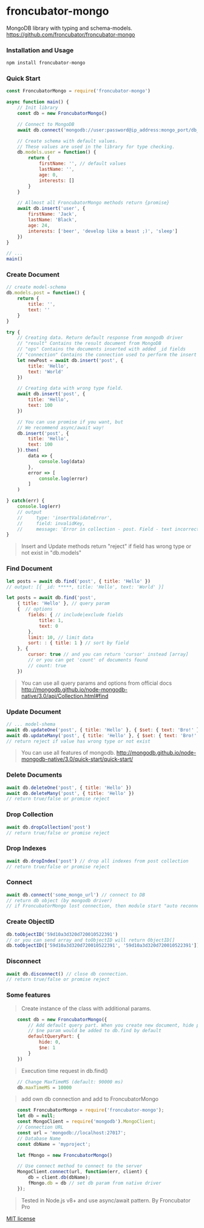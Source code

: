 # froncubator-mongo
MongoDB library with typing and schema-models.
https://github.com/froncubator/froncubator-mongo

### Installation and Usage
```sh
npm install froncubator-mongo
```

### Quick Start
```javascript
const FroncubatorMongo = require('froncubator-mongo')

async function main() {
    // Init library
    const db = new FroncubatorMongo()

    // Connect to MongoDB
    await db.connect('mongodb://user:password@ip_address:mongo_port/db_name', 'db_name')

    // Create schema with default values.
    // These values are used in the library for type checking.
    db.models.user = function() {
        return {
            firstName: '', // default values
            lastName: '',
            age: 0,
            interests: []
        }
    }

    // Allmost all FroncubatorMongo methods return {promise}
    await db.insert('user', {
        firstName: 'Jack',
        lastName: 'Black',
        age: 24,
        interests: ['beer', 'develop like a beast ;)', 'sleep']
    })
}

// ...
main()
```

### Create Document
```javascript
// create model-schema
db.models.post = function() {
    return {
        title: '',
        text: ''
    }
}

try {
    // Creating data. Return default response from mongodb driver
    // "result" Contains the result document from MongoDB
    // "ops" Contains the documents inserted with added _id fields
    // "connection" Contains the connection used to perform the insert
    let newPost = await db.insert('post', {
        title: 'Hello',
        text: 'World'
    })

    // Creating data with wrong type field.
    await db.insert('post', {
        title: 'Hello',
        text: 100
    })

    // You can use promise if you want, but
    // We recommend async/await way!
    db.insert('post', {
        title: 'Hello',
        text: 100
    }).then(
        data => {
            console.log(data)
        },
        error => [
            console.log(error)
        ]
    )

} catch(err) {
    console.log(err)
    // output
    //     type: 'insertValidateError',
    //     field: invalidKey,
    //     message: 'Error in collection - post. Field - text incorrect or type field is invalid.'
}
```
> Insert and Update methods return "reject" if field has wrong type or not exist in "db.models"

### Find Document
```javascript
let posts = await db.find('post', { title: 'Hello' })
// output: [{ _id: *****, title: 'Hello', text: 'World' }]

let posts = await db.find('post',
    { title: 'Hello' }, // query param
    {  // options
        fields: { // include|exclude fields
            title: 1,
            text: 0
        },
        limit: 10, // limit data
        sort: : { title: 1 } // sort by field
    }, {
        cursor: true // and you can return 'cursor' instead [array]
        // or you can get 'count' of documents found
        // count: true
    })
```
> You can use all query params and options from official docs http://mongodb.github.io/node-mongodb-native/3.0/api/Collection.html#find

### Update Document
```javascript
// ... model-shema
await db.updateOne('post', { title: 'Hello' }, { $set: { text: 'Bro!' } })
await db.updateMany('post', { title: 'Hello' }, { $set: { text: 'Bro!' } })
// return reject if value has wrong type or not exist
```

> You can use all features of mongodb. http://mongodb.github.io/node-mongodb-native/3.0/quick-start/quick-start/

### Delete Documents
```javascript
await db.deleteOne('post', { title: 'Hello' })
await db.deleteMany('post', { title: 'Hello' })
// return true/false or promise reject
```

### Drop Collection
```javascript
await db.dropCollection('post')
// return true/false or promise reject
```

### Drop Indexes
```javascript
await db.dropIndex('post') // drop all indexes from post collection
// return true/false or promise reject
```

### Connect
```javascript
await db.connect('some_mongo_url') // connect to DB
// return db object (by mongodb driver)
// if FroncubatorMongo lost connection, then module start "auto reconnect" after 5 seconds
```

### Create ObjectID
```javascript
db.toObjectID('59d10a3d320d720010522391')
// or you can send array and toObjectID will return ObjectID[]
db.toObjectID(['59d10a3d320d720010522391', '59d10a3d320d720010522391'])
```

### Disconnect
```javascript
await db.disconnect() // close db connection.
// return true/false or promise reject
```

### Some features
> Create instance of the class with additional params.
```javascript
    const db = new FroncubatorMongo({
        // Add default query part. When you create new document, hide param will be added to your document by default with 0 value.
        // $ne param would be added to db.find by default
        defaultQueryPart: {
            hide: 0,
            $ne: 1
        }
    })
```
> Execution time request in db.find()
```javascript
    // Change MaxTimeMS (default: 90000 ms)
    db.maxTimeMS = 10000
```
> add own db connection and add to FroncubatorMongo
```javascript
    const FroncubatorMongo = require('froncubator-mongo');
    let db = null;
    const MongoClient = require('mongodb').MongoClient;
    // Connection URL
    const url = 'mongodb://localhost:27017';
    // Database Name
    const dbName = 'myproject';

    let fMongo = new FroncubatorMongo()

    // Use connect method to connect to the server
    MongoClient.connect(url, function(err, client) {
        db = client.db(dbName);
        fMongo.db = db // set db param from native driver
    });
```

> Tested in Node.js v8+ and use async/await pattern.
> By Froncubator Pro

[MIT license](https://github.com/froncubator/froncubator-mongo/blob/master/LICENSE)